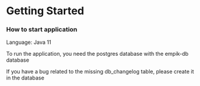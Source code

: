 # Getting Started

### How to start application
Language: Java 11

To run the application, you need the postgres database with the empik-db database

If you have a bug related to the missing db_changelog table, please create it in the database

